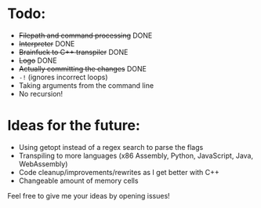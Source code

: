 # Todo:
- ~~Filepath and command processing~~ DONE
- ~~Interpreter~~ DONE
- ~~Brainfuck to C++ transpiler~~ DONE
- ~~Logo~~ DONE
- ~~Actually committing the changes~~ DONE
- `-!` (ignores incorrect loops)
- Taking arguments from the command line
- No recursion!

# Ideas for the future:
- Using getopt instead of a regex search to parse the flags
- Transpiling to more languages (x86 Assembly, Python, JavaScript, Java, WebAssembly)
- Code cleanup/improvements/rewrites as I get better with C++
- Changeable amount of memory cells
  
Feel free to give me your ideas by opening issues!
